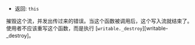 <!-- YAML
added: v8.0.0
-->

* 返回: `this`

摧毁这个流，并发出传过来的错误。当这个函数被调用后，这个写入流就结束了。
使用者不应该重写这个函数，而是执行 [`writable._destroy`][writable-_destroy]。

